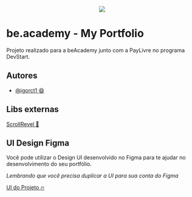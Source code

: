 <p align="center">
   <img src="https://www.beacademy.com.br/wp-content/uploads/2019/11/Logo-Topo.png" /> 
</p>

# be.academy - My Portfolio

Projeto realizado para a beAcademy junto com a PayLivre no programa DevStart.

## Autores

- [@igorct1 😄](https://www.github.com/igorct1)

## Libs externas

[ScrollRevel 🚀](https://scrollrevealjs.org/)

## UI Design Figma

Você pode utilizar o Design UI desenvolvido no Figma para te ajudar no desenvolvimento do seu portfólio.

_Lembrando que você precisa duplicar a UI para sua conta do Figma_

[UI do Projeto 🔥](https://www.figma.com/file/cORQUmT2QxFhV1IFQRmVeL/Portf%C3%B3lio-be.academy?node-id=12%3A6)
